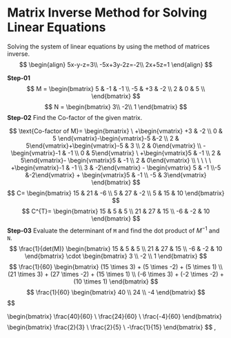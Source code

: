 
# Matrix Inverse Method for Solving Linear Equations
Solving the system of linear equations by using the method of matrices inverse.
$$
\begin{align}
5x-y-z=3\\
-5x+3y-2z=-2\\
2x+5z=1
\end{align}
$$

**Step-01**
$$
M = 
\begin{bmatrix}
5 & -1 & -1 \\
-5 & +3 & -2 \\
2 & 0 & 5 \\
\end{bmatrix}
$$
$$
N = 
\begin{bmatrix}
3\\
-2\\
1
\end{bmatrix}
$$
**Step-02**
Find the Co-factor of the given matrix.

$$
\text{Co-factor of M}=
\begin{bmatrix}
\ +\begin{vmatrix} +3 & -2 \\ 0 & 5 \end{vmatrix}-\begin{vmatrix}-5 &-2 \\ 2 & 5\end{vmatrix}+\begin{vmatrix}-5 & 3 \\ 2 & 0\end{vmatrix} \\
 -\begin{vmatrix}-1 & -1 \\ 0 & 5\end{vmatrix} \ +\begin{vmatrix}5 & -1 \\ 2 & 5\end{vmatrix}- \begin{vmatrix}5 & -1 \\ 2 & 0\end{vmatrix} \\
\ \ \ \ +\begin{vmatrix}-1 & -1 \\ 3 & -2\end{vmatrix} - \begin{vmatrix} 5 & -1 \\-5 &-2\end{vmatrix} + \begin{vmatrix}5 & -1 \\ -5 & 3\end{vmatrix}
\end{bmatrix}
$$
$$
C=
\begin{bmatrix}
15 & 21 & -6 \\
5 & 27 & -2 \\
5 & 15 & 10
\end{bmatrix}
$$
$$
C^{T}=
\begin{bmatrix}
15 & 5 & 5 \\
21 & 27 & 15 \\
-6 & -2 & 10
\end{bmatrix}
$$
**Step-03**
Evaluate the determinant of `M` and find the dot product of $M^{-1}$ and `N`.
$$
\frac{1}{det(M)}
\begin{bmatrix}
15 & 5 & 5 \\
21 & 27 & 15 \\
-6 & -2 & 10
\end{bmatrix}
\cdot
\begin{bmatrix}
3 \\ -2 \\ 1 \end{bmatrix}
$$
$$
\frac{1}{60}
\begin{bmatrix}
(15 \times 3) + (5 \times -2) + (5 \times 1) \\
(21 \times 3) + (27 \times -2) + (15 \times 1) \\
(-6 \times 3) + (-2 \times -2) + (10 \times 1)
\end{bmatrix}
$$
$$
\frac{1}{60}
\begin{bmatrix}
40 \\ 24 \\ -4
\end{bmatrix}
$$
$$

\begin{bmatrix}
\frac{40}{60} \\
\frac{24}{60} \\
\frac{-4}{60}
\end{bmatrix}
$$
$$
\begin{bmatrix}
\frac{2}{3} \\
\frac{2}{5} \\
-\frac{1}{15}
\end{bmatrix}
$$
,